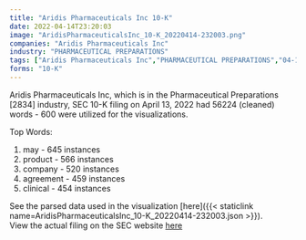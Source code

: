 ```yaml
---
title: "Aridis Pharmaceuticals Inc 10-K"
date: 2022-04-14T23:20:03
image: "AridisPharmaceuticalsInc_10-K_20220414-232003.png"
companies: "Aridis Pharmaceuticals Inc"
industry: "PHARMACEUTICAL PREPARATIONS"
tags: ["Aridis Pharmaceuticals Inc","PHARMACEUTICAL PREPARATIONS","04-13-2022","10-K"]
forms: "10-K"
---
```

Aridis Pharmaceuticals Inc, which is in the Pharmaceutical Preparations [2834] industry, SEC 10-K filing on April 13, 2022 had 56224 (cleaned) words - 600 were utilized for the visualizations.

Top Words:
1. may - 645 instances
2. product - 566 instances
3. company - 520 instances
4. agreement - 459 instances
5. clinical - 454 instances


See the parsed data used in the visualization [here]({{< staticlink name=AridisPharmaceuticalsInc_10-K_20220414-232003.json >}}).  
View the actual filing on the SEC website [here](https://www.sec.gov/Archives/edgar/data/1614067/0001104659-22-045482.txt)